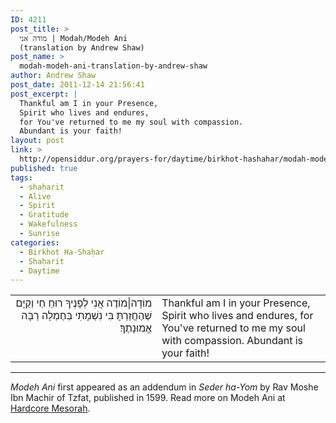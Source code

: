 ```yaml
---
ID: 4211
post_title: >
  מודה אני | Modah/Modeh Ani
  (translation by Andrew Shaw)
post_name: >
  modah-modeh-ani-translation-by-andrew-shaw
author: Andrew Shaw
post_date: 2011-12-14 21:56:41
post_excerpt: |
  Thankful am I in your Presence,
  Spirit who lives and endures,
  for You've returned to me my soul with compassion.
  Abundant is your faith!
layout: post
link: >
  http://opensiddur.org/prayers-for/daytime/birkhot-hashahar/modah-modeh-ani-translation-by-andrew-shaw/
published: true
tags:
  - shaḥarit
  - Alive
  - Spirit
  - Gratitude
  - Wakefulness
  - Sunrise
categories:
  - Birkhot Ha-Shaḥar
  - Shaḥarit
  - Daytime
---
```

<table style="margin-left: auto;margin-right: auto;">
<tbody>
<tr><td style="vertical-align:top;" width="46%">
<div class="liturgy" style="text-align: right;"><span lang="he">
מוֹדָה|מוֹדֶה אֲנִי לְפָנֶיךָ
רוּחַ חַי וְקַיָּם
שֶׁהֶחֱזַרְתָּ בִּי נִשְׁמָתִי בְּחֶמְלָה
רַבָּה אֱמוּנָתֶךָ‏׃
</span></div></td>
 
<td style="vertical-align:top;" width="53%"><div class="english">
Thankful am I in your Presence,
Spirit who lives and endures,
for You've returned to me my soul with compassion.
Abundant is your faith!
</div></td>
</tr>
</tbody>
</tbody></tbody></table>

<hr />
<em>Modeh Ani</em> first appeared as an addendum in <em>Seder ha-Yom</em> by Rav Moshe Ibn Machir of Tzfat, published in 1599. Read more on Modeh Ani at <a href="https://hardcoremesorah.wordpress.com/2011/08/20/modeh-ani-i-give-thanks-before-you/">Hardcore Mesorah</a>.